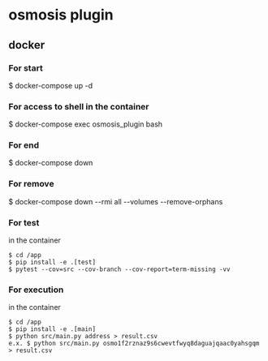 # osmosis plugin

## docker

### For start

$ docker-compose up -d

### For access to shell in the container

$ docker-compose exec osmosis_plugin bash

### For end

$ docker-compose down

### For remove

$ docker-compose down --rmi all --volumes --remove-orphans

### For test

in the container

```
$ cd /app
$ pip install -e .[test]
$ pytest --cov=src --cov-branch --cov-report=term-missing -vv
```

### For execution

in the container

```
$ cd /app
$ pip install -e .[main]
$ python src/main.py address > result.csv
e.x. $ python src/main.py osmo1f2rznaz9s6cwevtfwyq8daguajqaac0yahsgqm > result.csv
```
